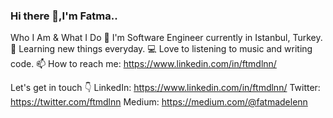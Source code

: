 ### Hi there 👋,I'm Fatma..

Who I Am & What I Do
👩 I'm Software Engineer currently in Istanbul, Turkey. 
🌱 Learning new things everyday.
💻 Love to listening to music and writing code.
📫 How to reach me: https://www.linkedin.com/in/ftmdlnn/

Let's get in touch 👇
LinkedIn: https://www.linkedin.com/in/ftmdlnn/
Twitter: https://twitter.com/ftmdlnn
Medium: https://medium.com/@fatmadelenn


